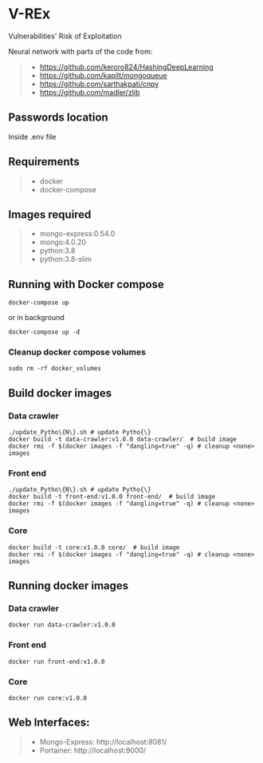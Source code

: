 # V-REx
Vulnerabilities' Risk of Exploitation

Neural network with parts of the code from: 
>- https://github.com/keroro824/HashingDeepLearning 
>- https://github.com/kapilt/mongoqueue
>- https://github.com/sarthakpati/cnpy 
>- https://github.com/madler/zlib

## Passwords location
Inside .env file

## Requirements
>- docker
>- docker-compose

## Images required
>- mongo-express:0.54.0
>- mongo:4.0.20
>- python:3.8
>- python:3.8-slim


## Running with Docker compose
```
docker-compose up
```
or in background
```
docker-compose up -d
```

### Cleanup docker compose volumes
```
sudo rm -rf docker_volumes
```

## Build docker images

### Data crawler
```
./update_Pytho\{N\}.sh # update Pytho{\}
docker build -t data-crawler:v1.0.0 data-crawler/  # build image
docker rmi -f $(docker images -f "dangling=true" -q) # cleanup <none> images
```

### Front end
```
./update_Pytho\{N\}.sh # update Pytho{\}
docker build -t front-end:v1.0.0 front-end/  # build image
docker rmi -f $(docker images -f "dangling=true" -q) # cleanup <none> images
```

### Core
```
docker build -t core:v1.0.0 core/  # build image
docker rmi -f $(docker images -f "dangling=true" -q) # cleanup <none> images
```

## Running docker images

### Data crawler
```
docker run data-crawler:v1.0.0
```

### Front end
```
docker run front-end:v1.0.0
```

### Core
```
docker run core:v1.0.0
```


## Web Interfaces:
>- Mongo-Express: http://localhost:8081/
>- Portainer: http://localhost:9000/